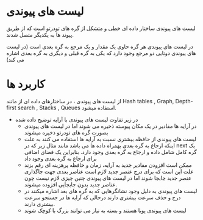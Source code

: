 # لیست های پیوندی

لیست های پیوندی ساختار داده ای خطی و متشکل از گره های تودرتو است که از طریق پیوند ها به یکدیگر متصل شدند.

در لیست های پیوندی هر گره حاوی یک مقدار و یک مرجع به گره بعدی است (در لیست های پیوندی دوتایی دو مرجع وجود دارد که یکی به گره قبلی و دیگری به گره بعدی اشاره می کند)

# کاربرد ها

از لیست های پیوندی ، در ساختارهای داده ای از مانند Hash tables , Graph, Depth-first search , Stacks , Queues استفاده میشود.

- در زیر تفاوت لیست های پیوندی با آرایه توضیح داده شده
  - در آرایه ها مقادیر در یک مکان پیوسته ذخیره می شوند اما در لیست های پیوندی بصورت گره های تودرتو ذخیره میشوند
  - لیست های پیوندی از حافظه بیشتری نسبت به آرایه ها استفاده می کنند به علت اینکه ارجاع به گره بعدی بهمراه داده ها می باشد مانند مثال زیر که در next یک گره کامل شامل داده و ارجاع به گره بعدی وجود دارد. بنابراین یک فضای اضافی برای ارجاع به گره بعدی وجود داد
  - ممکن است افزودن مقادیر جدید به آرایه، زمان و حافظه پرهزینه ای رقم بزند علت این است که برای درج عنصر جدید لازم است عناصر بعدی جهت جاگذاری عنصر جدید جابجا شوند اما در لیست های پیوندی چنین چیزی لازم نیست چون عناصر جدید بدون جابجایی افزوده میشوند.
  - لیست های پیوندی به دلیل وجود نشانگرهایی که به گره های بعد اشاره میکنند در درج و حذف سرعت بیشتری دارند درحالی که آرایه ها در جستجو سرعت بیشتری دارند.
  - لیست های پیوندی پویا هستند و بسته به نیاز می توانند بزرگ یا کوچک شوند